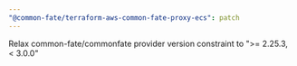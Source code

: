 ```yaml
---
"@common-fate/terraform-aws-common-fate-proxy-ecs": patch
---
```


Relax common-fate/commonfate provider version constraint to ">= 2.25.3, < 3.0.0"
